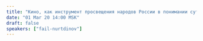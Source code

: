 ```yaml
---
title: "Кино, как инструмент просвещения народов России в понимании сути концептуальной власти"
date: "01 Mar 20 14:00 MSK"
draft: false
speakers: ["fail-nurtdinov"]
---
```

